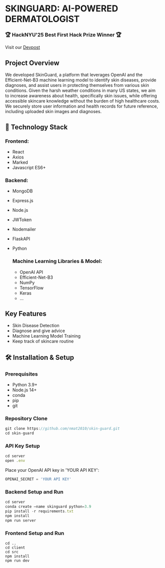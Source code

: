 # SKINGUARD: AI-POWERED DERMATOLOGIST
### 🏆 HackNYU'25 Best First Hack Prize Winner 🏆
Visit our [Devpost](https://devpost.com/software/skinguard-ai-dermatologist)

## Project Overview
We developed SkinGuard, a platform that leverages OpenAI and the Efficient-Net-B3 machine learning model to identify skin diseases, provide diagnoses, and assist users in protecting themselves from various skin conditions. Given the harsh weather conditions in many US states, we aim to increase awareness about health, specifically skin issues, while offering accessible skincare knowledge without the burden of high healthcare costs. We securely store user information and health records for future reference, including uploaded skin images and diagnoses.

## 🚀 Technology Stack

### Frontend:
- React
- Axios
- Marked
- Javascript ES6+

### Backend:
- MongoDB
- Express.js
- Node.js
- JWToken
- Nodemailer
- FlaskAPI
- Python

  ### Machine Learning Libraries & Model:
  - OpenAI API
  - Efficient-Net-B3
  - NumPy
  - TensorFlow
  - Keras
  - ...

 ## Key Features

 - Skin Disease Detection
 - Diagnose and give advice
 - Machine Learning Model Training
 - Keep track of skincare routine

## 🛠 Installation & Setup
### Prerequisites
- Python 3.9+
- Node.js 14+
- conda
- pip
- git

### Repository Clone
```javascript
git clone https://github.com/nmat2010/skin-guard.git
cd skin-guard
```

### API Key Setup
```javascript
cd server
open .env
```
Place your OpenAI API key in 'YOUR API KEY':
```javascript
OPENAI_SECRET = 'YOUR API KEY'
```

### Backend Setup and Run
```javascript
cd server
conda create —name skinguard python=3.9
pip install -r requirements.txt
npm install
npm run server
```

### Frontend Setup and Run
```
cd ..
cd client
cd src
npm install
npm run dev
```
   
  
